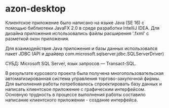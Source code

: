 # azon-desktop  

Клиентское приложение было написано на языке Java (SE 16) с помощью библиотеки JavaFX 2.0 в среде разработки IntelliJ IDEA. Для дизайна приложения использовались файлы расширения '.fxml' с разметкой окон приложения. 

Для взаимодействия Java приложения и базы данных использовался пакет JDBC (API и драйвер com.microsoft.sqlserver.jdbc.SQLServerDriver)

СУБД: Microsoft SQL Server, язык запросов — Transact-SQL.

В результате курсового проекта была получена многопользовательская автоматизированная система управления торгово-закупочной фирмы. Для выполнения работы потребовалось спроектировать базу данных и написать клиентское приложение с графическим интерфейсом. Основную трудность в процессе выполнения работы составило написание клиентского приложении - создание интерфейса. 
